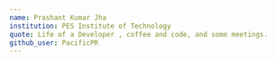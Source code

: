```yaml
---
name: Prashant Kumar Jha
institution: PES Institute of Technology
quote: Life of a Developer , coffee and code, and some meetings.
github_user: PacificPR
---
```

